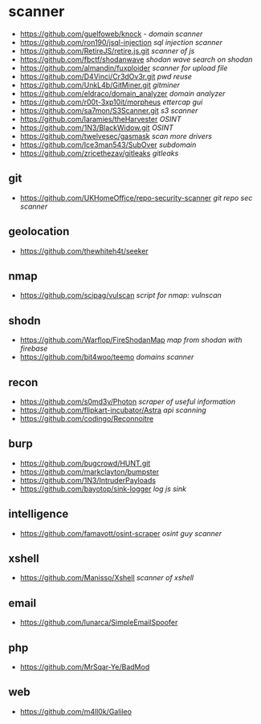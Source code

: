# scanner

* https://github.com/guelfoweb/knock - _domain scanner_
* https://github.com/ron190/jsql-injection _sql injection scanner_
* https://github.com/RetireJS/retire.js.git _scanner of js_
* https://github.com/fbctf/shodanwave _shodan wave search on shodan_
* https://github.com/almandin/fuxploider _scanner for upload file_
* https://github.com/D4Vinci/Cr3dOv3r.git _pwd reuse_
* https://github.com/UnkL4b/GitMiner.git _gitminer_
* https://github.com/eldraco/domain_analyzer _domain analyzer_
* https://github.com/r00t-3xp10it/morpheus _ettercap gui_
* https://github.com/sa7mon/S3Scanner.git _s3 scanner_
* https://github.com/laramies/theHarvester _OSINT_
* https://github.com/1N3/BlackWidow.git _OSINT_
* https://github.com/twelvesec/gasmask _scan more drivers_
* https://github.com/Ice3man543/SubOver _subdomain_
* https://github.com/zricethezav/gitleaks _gitleaks_

## git ##
* https://github.com/UKHomeOffice/repo-security-scanner _git repo sec scanner_

## geolocation ##
* https://github.com/thewhiteh4t/seeker

## nmap ##
* https://github.com/scipag/vulscan _script for nmap: vulnscan_

## shodn
* https://github.com/Warflop/FireShodanMap _map from shodan with firebase_
* https://github.com/bit4woo/teemo _domains scanner_

## recon
* https://github.com/s0md3v/Photon _scraper of useful information_
* https://github.com/flipkart-incubator/Astra _api scanning_
* https://github.com/codingo/Reconnoitre

## burp
* https://github.com/bugcrowd/HUNT.git
* https://github.com/markclayton/bumpster
* https://github.com/1N3/IntruderPayloads
* https://github.com/bayotop/sink-logger _log js sink_

## intelligence
* https://github.com/famavott/osint-scraper _osint guy scanner_

## xshell
* https://github.com/Manisso/Xshell _scanner of xshell_

## email
* https://github.com/lunarca/SimpleEmailSpoofer

## php
* https://github.com/MrSqar-Ye/BadMod

## web ##
* https://github.com/m4ll0k/Galileo
